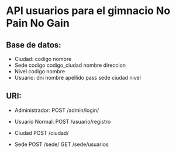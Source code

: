 # API usuarios para el gimnacio No Pain No Gain

## Base de datos:
- Ciudad:
codigo
nombre
- Sede
codigo
codigo_ciudad
nombre
direccion
- Nivel
codigo
nombre
- Usuario:
dni
nombre
apellido
pass
sede
ciudad
nivel

## URI:

- Administrador:
POST /admin/login/

- Usuario Normal:
POST /usuario/registro

- Ciudad
POST /ciudad/

- Sede
POST /sede/
GET /sede/usuarios